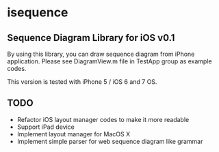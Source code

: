 isequence
=========

## Sequence Diagram Library for iOS v0.1

By using this library, you can draw sequence diagram from iPhone application.
Please see DiagramView.m file in TestApp group as example codes.

This version is tested with iPhone 5 / iOS 6 and 7 OS.

## TODO

* Refactor iOS layout manager codes to make it more readable
* Support iPad device
* Implement layout manager for MacOS X
* Implement simple parser for web sequence diagram like grammar


